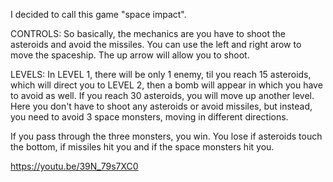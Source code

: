 I decided to call this game "space impact".

CONTROLS:
So basically, the mechanics are you have to shoot the asteroids and avoid the missiles. You can use the left and right arow to move the spaceship. The up arrow will allow you to shoot. 

LEVELS:
In LEVEL 1, there will be only 1 enemy, til you reach 15 asteroids, which will direct you to LEVEL 2, then a bomb will appear in which you have to avoid as well. If you reach 30 asteroids, you will move up another level. Here you don't have to shoot any asteroids or avoid missiles, but instead, you need to avoid 3 space monsters, moving in different directions. 

If you pass through the three monsters, you win. 
You lose if asteroids touch the bottom, if missiles hit you and if the space monsters hit you.

https://youtu.be/39N_79s7XC0